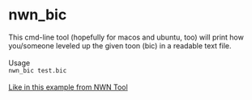 # nwn_bic
This cmd-line tool (hopefully for macos and ubuntu, too) will print how you/someone leveled up the given toon (bic) in a readable text file.<br>
<br>
Usage<br>
  ```nwn_bic test.bic```<br>
<br>
[Like in this example from NWN Tool](https://github.com/dunahan/nwn_bic/blob/main/examples/bic/aluviandarks169.txt)

